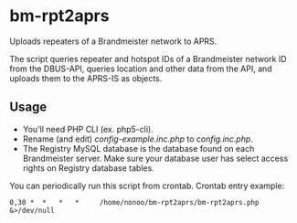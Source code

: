 # bm-rpt2aprs

Uploads repeaters of a Brandmeister network to APRS.

The script queries repeater and hotspot IDs of a Brandmeister network ID
from the DBUS-API, queries location and other data from the
API, and uploads them to the APRS-IS as objects.

## Usage

- You'll need PHP CLI (ex. php5-cli).
- Rename (and edit) *config-example.inc.php* to *config.inc.php*.
- The Registry MySQL database is the database found on each Brandmeister server.
  Make sure your database user has select access rights on Registry database tables.

You can periodically run this script from crontab. Crontab entry example:

```
0,30 *  *   *   *     /home/nonoo/bm-rpt2aprs/bm-rpt2aprs.php &>/dev/null
```
